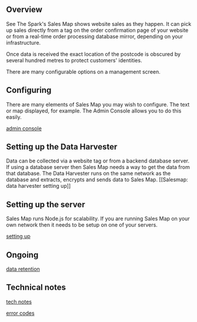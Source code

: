 Overview
--------

See The Spark's Sales Map shows website sales as they happen. It can pick up sales directly from a tag on the order confirmation page of your website or from a real-time order processing database mirror, depending on your infrastructure.

Once data is received the exact location of the postcode is obscured by several hundred metres to protect customers' identities.

There are many configurable options on a management screen.

Configuring
-----------

There are many elements of Sales Map you may wish to configure. The text or map displayed, for example. The Admin Console allows you to do this easily.

[admin console]

Setting up the Data Harvester
-----------------------------

Data can be collected via a website tag or from a backend database server. If using a database server then Sales Map needs a way to get the data from that database. The Data Harvester runs on the same network as the database and extracts, encrypts and sends data to Sales Map. [[Salesmap: data harvester setting up]]

Setting up the server
---------------------

Sales Map runs Node.js for scalability. If you are running Sales Map on your own network then it needs to be setup on one of your servers.

[setting up][1]

Ongoing
-------

[data retention]

Technical notes
---------------

[tech notes]

[error codes]

  [admin console]: Sales_Map:admin_console "wikilink"
  [setting up]: Sales_Map:setting_up "wikilink"
  [1]: Sales_Map:setting_up_server "wikilink"
  [data retention]: Sales_Map:data_retention "wikilink"
  [tech notes]: Sales_Map:tech_notes "wikilink"
  [error codes]: Sales_Map:error_codes "wikilink"